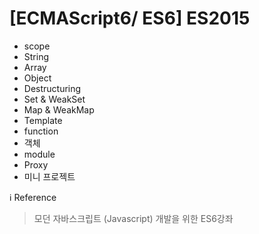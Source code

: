 # [ECMAScript6/ ES6] ES2015

* scope
* String
* Array
* Object
* Destructuring
* Set & WeakSet
* Map & WeakMap
* Template
* function 
* 객체
* module 
* Proxy
* 미니 프로젝트 


ℹ️ Reference
> 모던 자바스크립트 (Javascript) 개발을 위한 ES6강좌 

